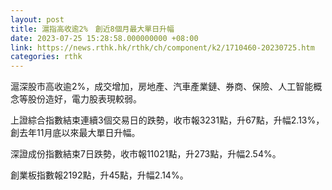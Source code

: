 ```yaml
---
layout: post
title: 滬指高收逾2%　創近8個月最大單日升幅
date: 2023-07-25 15:28:58.000000000 +08:00
link: https://news.rthk.hk/rthk/ch/component/k2/1710460-20230725.htm
categories: rthk
---
```


滬深股市高收逾2%，成交增加，房地產、汽車產業鏈、券商、保險、人工智能概念等股份造好，電力股表現較弱。

上證綜合指數結束連續3個交易日的跌勢，收市報3231點，升67點，升幅2.13%，創去年11月底以來最大單日升幅。

深證成份指數結束7日跌勢，收市報11021點，升273點，升幅2.54%。

創業板指數報2192點，升45點，升幅2.14%。
